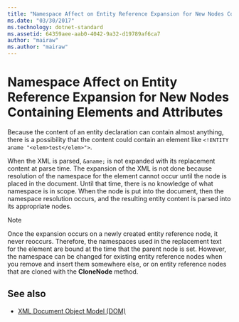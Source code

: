 ```yaml
---
title: "Namespace Affect on Entity Reference Expansion for New Nodes Containing Elements and Attributes"
ms.date: "03/30/2017"
ms.technology: dotnet-standard
ms.assetid: 64359aee-aab0-4042-9a32-d19789af6ca7
author: "mairaw"
ms.author: "mairaw"
---
```

# Namespace Affect on Entity Reference Expansion for New Nodes Containing Elements and Attributes
Because the content of an entity declaration can contain almost anything, there is a possibility that the content could contain an element like `<!ENTITY aname "<elem>test</elem>">`.  
  
 When the XML is parsed, `&aname;` is not expanded with its replacement content at parse time. The expansion of the XML is not done because resolution of the namespace for the element cannot occur until the node is placed in the document. Until that time, there is no knowledge of what namespace is in scope. When the node is put into the document, then the namespace resolution occurs, and the resulting entity content is parsed into its appropriate nodes.  
  
> [!NOTE]
> Once the expansion occurs on a newly created entity reference node, it never reoccurs. Therefore, the namespaces used in the replacement text for the element are bound at the time that the parent node is set. However, the namespace can be changed for existing entity reference nodes when you remove and insert them somewhere else, or on entity reference nodes that are cloned with the **CloneNode** method.  
  
## See also

- [XML Document Object Model (DOM)](../../../../docs/standard/data/xml/xml-document-object-model-dom.md)
